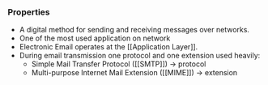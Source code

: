 ### Properties
- A digital method for sending and receiving messages over networks.
- One of the most used application on network
-  Electronic Email operates at the [[Application Layer]].
- During email transmission one protocol and  one extension used heavily:
	- Simple Mail Transfer Protocol ([[SMTP]]) -> protocol
	- Multi-purpose Internet Mail Extension ([[MIME]]) -> extension